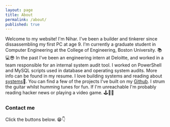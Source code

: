 ```yaml
---
layout: page
title: About
permalink: /about/
published: true
---
```


Welcome to my website! I'm Nihar. I've been a builder and tinkerer since dissassembling my first PC at age 9. I'm currently a graduate student in Computer Engineering at the College of Engineering, Boston University. 📚💻😎 
In the past I've been an engineering intern at Deloitte, and worked in a team responsible for an internal system audit tool. I worked on PowerShell and MySQL scripts used in database and operating system audits. More info can be found in my resume. I love building systems and reading about [systems](https://xkcd.com/974/)🤣. You can find a few of the projects I've built on my [Github](https://github.com/nihardwivedi).
I strum the guitar whilst humming tunes for fun. If I'm unreachable I'm probably reading hacker news or playing a video game. 🕹🎸🎶

### Contact me
Click the buttons below. 😁👇
